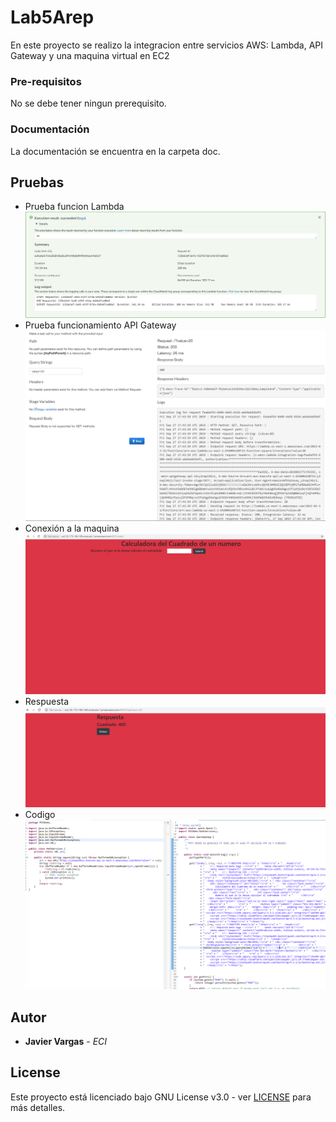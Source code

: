# Lab5Arep

En este proyecto se realizo la integracion entre servicios AWS: Lambda, API Gateway y una maquina virtual en EC2

### Pre-requisitos

No se debe tener ningun prerequisito.

### Documentación

La documentación se encuentra en la carpeta doc.

## Pruebas

 - Prueba funcion Lambda
	 ![formula1](Fotos/1.PNG)
 - Prueba funcionamiento API Gateway
	![formula2](Fotos/2.PNG)
 - Conexión a la maquina 
	![formula3](Fotos/3.PNG)
 - Respuesta
	 ![formula4](Fotos/4.PNG)
 - Codigo  
	 ![formula5](Fotos/5.PNG)

## Autor

* **Javier Vargas** - *ECI*

## License

Este proyecto está licenciado bajo GNU  License v3.0 - ver [LICENSE](LICENSE) para más detalles.
